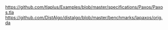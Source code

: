 https://github.com/tlaplus/Examples/blob/master/specifications/Paxos/Paxos.tla
https://github.com/DistAlgo/distalgo/blob/master/benchmarks/lapaxos/orig.da
